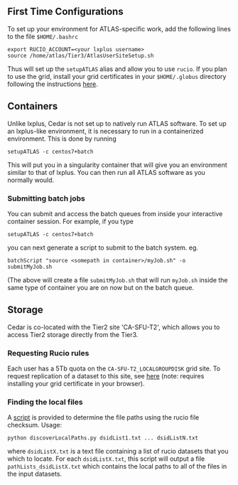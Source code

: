 ## First Time Configurations

To set up your environment for ATLAS-specific work, add the following lines to the file `$HOME/.bashrc`

    export RUCIO_ACCOUNT=<your lxplus username>
    source /home/atlas/Tier3/AtlasUserSiteSetup.sh

Thus will set up the `setupATLAS` alias and allow you to use `rucio`.
If you plan to use the grid, install your grid certificates in your `$HOME/.globus` directory following the instructions
[here](https://ca.cern.ch/ca/Help/?kbid=024010).

## Containers

Unlike lxplus, Cedar is not set up to natively run ATLAS software. To set up an lxplus-like environment, it is necessary
to run in a containerized environment. This is done by running

    setupATLAS -c centos7+batch

This will put you in a singularity container that will give you an environment similar to that of lxplus. You can then 
run all ATLAS software as you normally would.

### Submitting batch jobs

You can submit and access the batch queues from inside your interactive container session.  For example, if you type

    setupATLAS -c centos7+batch

you can next generate a script to submit to the batch system. eg.

    batchScript "source <somepath in container>/myJob.sh" -o submitMyJob.sh

(The above will create a file `submitMyJob.sh` that will run `myJob.sh` inside the same type of container you are on now
but on the batch queue.

## Storage

Cedar is co-located with the Tier2 site 'CA-SFU-T2', which allows you to access Tier2 storage directly from the Tier3.

### Requesting Rucio rules

Each user has a 5Tb quota on the `CA-SFU-T2_LOCALGROUPDISK` grid site. To request replication of a dataset to this site,
see [here](https://rucio-ui.cern.ch/r2d2/request) (note: requires installing your grid certificate in your browser).

### Finding the local files

A [script](https://github.com/jburzy01/SFUCedarDocs/blob/main/scripts/discoverLocalPaths.py) is provided to determine
the file paths using the rucio file checksum. Usage:

    python discoverLocalPaths.py dsidList1.txt ... dsidListN.txt

where `dsidListX.txt` is a text file containing a list of rucio datasets that you which to locate. For each
`dsidListX.txt`, this script will output a file `pathLists_dsidListX.txt` which contains the local paths to 
all of the files in the input datasets. 
